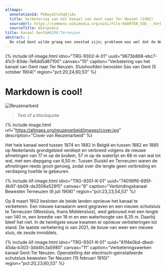 ```yaml
---
allmaps:
  annotationId: PENay42tuhq8jiAs
  title: Verbetering van het Kanaal van Gent naar Ter Neuzen (1902)
  sourceUrl: https://commons.wikimedia.org/wiki/File:KAARTEN_SGD_-_Verbetering_van_het_Kanaal_van_Gent_naar_Ter_Neuzen,_bedoeld_bij_de_overeenkomst_met_Belgie_van_den_29_juni_1895,_goedgekeurd_bij_de_wet_van_29_januari_1897_(Staatsblad_no._62)_en_de_addit.jpeg
  sourceTitle: Wikipedia
title: Kanaal Gent&#8209;Terneuzen
abstract: |
  De stad Gent wilde graag een zeestad zijn; probleem was wel dat de Westerschelde op Nederlands grondgebied ligt en het eeuwenlang tussen wat wel werd genoemd de Noordelijke Nederlanden en de Zuidelijke Nederlanden niet boterde. Daar kwam in 1815 verandering in: Willem I was koning over zowel Nederland als België. Onder zijn regiem kwam er een nieuw kanaal tot stand. De vereniging tussen beide Nederland duurde maar kort. Pas on 1871 kwam het tot onderhandelingen die slaagden; er werd een verbetering afgesproken.
---
```


{% include iiif-image.html idno="TRG-9302-A-01" uuid="9673b868-ebc7-41c5-83de-7e6dd5d87100" canvas="10" caption="Verbetering van het kanaal van Gent naar Ter Neuzen. Sluishoofden beoosten Sas van Gent (5 october 1904)" region="pct:20,24,60,53" %}

# Markdown is cool!

![Reuzenarbeid](https://allmaps.org/reuzenarbeid/images/cover.jpg "Cover van Reuzenarbeid") 

> Test of a blockquote

{% include image.html url="https://allmaps.org/reuzenarbeid/images/cover.jpg" description="Cover van Reuzenarbeid" %}

Het hele kanaal werd tussen 1874 en 1882 in België en tussen 1882 en 1885 op Nederlands grondgebied verdiept en verbreed volgens de nieuwe afmetingen van 17 m op de bodem, 57 m op de waterlijn en 68 m van wal tot wal, met een diepgang van 6,50 m. Tussen Sluiskil en Terneuzen waren de afmetingen reeds groot genoeg, zodat over die lengte geen verbreding en verdieping hoefde te gebeuren.

{% include iiif-image.html idno="TRG-9301-K-01" uuid="74016ff6-695f-4b97-bb09-da3506a529f5" canvas="8" caption="Verbindingskanaal Bewesten Terneuzen (6 juli 1908)" region="pct:23,23,54,53" %}

Op 8 maart 1902 besloten de beide landen opnieuw het kanaal te verbeteren. Een nieuwe kanaalarm werd gegraven en een nieuwe schutsluis te Terneuzen (Westsluis, thans Middensluis), wed gebouwd met een lengte van 140 m, een breedte van 18 m en een waterhoogte van 8,35 m. Daarbij bleef het niet. In de twintigste eeuw kwamen er opnieuw verbeteringen tot stand. De laatste verbetering is van 2021, de bouw van weer een nieuwe sluis, de zesde inmiddels.

{% include iiif-image.html idno="TRG-9301-K-01" uuid="61f4e0bd-dbed-45da-b303-3dd4fc3a5980" canvas="11" caption="Verbeteringswerken kanaal Gent-Ter Neuzen. Openstelling der electrisch–geinstalleerde schutsluis bewesten Ter Neuzen (15 februari 1910)" region="pct:20,23,60,53" %}
